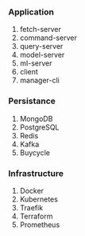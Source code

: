 ### Application

1. fetch-server
2. command-server
3. query-server
4. model-server
5. ml-server
6. client
7. manager-cli


### Persistance

1. MongoDB
2. PostgreSQL
3. Redis
4. Kafka
5. Buycycle


### Infrastructure

1. Docker
2. Kubernetes
3. Traefik
4. Terraform
5. Prometheus
